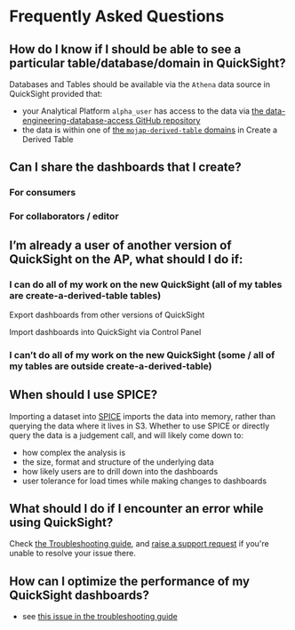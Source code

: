 # Frequently Asked Questions

## How do I know if I should be able to see a particular table/database/domain in QuickSight?  

Databases and Tables should be available via the `Athena` data source in QuickSight provided that:

- your Analytical Platform `alpha_user` has access to the data via [the data-engineering-database-access GitHub repository]
- the data is within one of [the `mojap-derived-table` domains] in Create a Derived Table

## Can I share the dashboards that I create?

### For consumers

### For collaborators / editor

## I’m already a user of another version of QuickSight on the AP, what should I do if:

### I can do all of my work on the new QuickSight (all of my tables are create-a-derived-table tables)

Export dashboards from other versions of QuickSight

Import dashboards into QuickSight via Control Panel

### I can’t do all of my work on the new QuickSight (some / all of my tables are outside create-a-derived-table)

## When should I use SPICE?

Importing a dataset into [SPICE] imports the data into memory, rather than querying the data where it lives in S3. Whether to use SPICE or directly query the data is a judgement call, and will likely come down to:

- how complex the analysis is
- the size, format and structure of the underlying data
- how likely users are to drill down into the dashboards
- user tolerance for load times while making changes to dashboards

## What should I do if I encounter an error while using QuickSight?

Check [the Troubleshooting guide](/tools/quicksight/troubleshooting), and [raise a support request] if you're unable to resolve your issue there.

## How can I optimize the performance of my QuickSight dashboards?

- see [this issue in the troubleshooting guide](/tools/quicksight/troubleshooting.html#issue-slow-dashboard-performance)

<!-- External links -->

[the `mojap-derived-table` domains]: https://github.com/moj-analytical-services/create-a-derived-table/tree/main/mojap_derived_tables/models
[the data-engineering-database-access GitHub repository]: https://github.com/moj-analytical-services/data-engineering-database-access/?tab=readme-ov-file#access-to-curated-databases
[SPICE]: https://docs.aws.amazon.com/quicksight/latest/user/managing-spice-capacity.html
[Raise a support request]: https://github.com/ministryofjustice/data-platform-support/issues/new/choose